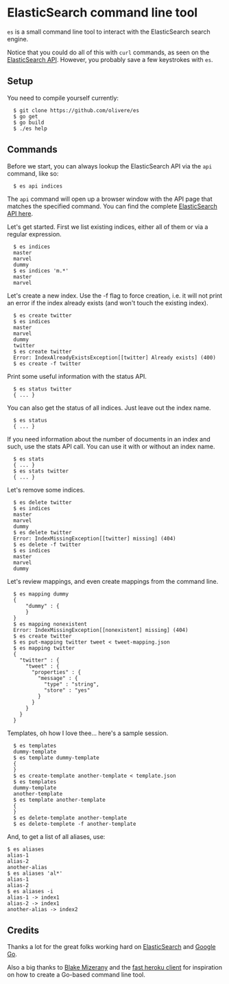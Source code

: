 # ElasticSearch command line tool

`es` is a small command line tool to interact with the
ElasticSearch search engine.

Notice that you could do all of this with `curl` commands, as
seen on the [ElasticSearch API](http://www.elasticsearch.org/guide/reference/api/).
However, you probably save a few keystrokes with `es`.

## Setup

You need to compile yourself currently:

	  $ git clone https://github.com/olivere/es
	  $ go get
	  $ go build
	  $ ./es help

## Commands

Before we start, you can always lookup the ElasticSearch API via
the `api` command, like so:

	  $ es api indices

The `api` command will open up a browser window with the API page
that matches the specified command. You can find the complete
[ElasticSearch API here](http://www.elasticsearch.org/guide/reference/api/).

Let's get started. First we list existing indices, either all of them
or via a regular expression.

	  $ es indices
	  master
	  marvel
	  dummy
	  $ es indices 'm.*'
	  master
	  marvel

Let's create a new index. Use the -f flag to force creation, i.e. it will
not print an error if the index already exists (and won't touch the 
existing index).

	  $ es create twitter
	  $ es indices
	  master
	  marvel
	  dummy
	  twitter
	  $ es create twitter
	  Error: IndexAlreadyExistsException[[twitter] Already exists] (400)
	  $ es create -f twitter

Print some useful information with the status API.

	  $ es status twitter
	  { ... }

You can also get the status of all indices. Just leave out the index name.

	  $ es status
	  { ... }

If you need information about the number of documents in an index and such,
use the stats API call. You can use it with or without an index name.

	  $ es stats
	  { ... }
	  $ es stats twitter
	  { ... }

Let's remove some indices.

	  $ es delete twitter
	  $ es indices
	  master
	  marvel
	  dummy
	  $ es delete twitter
	  Error: IndexMissingException[[twitter] missing] (404)
	  $ es delete -f twitter
	  $ es indices
	  master
	  marvel
	  dummy

Let's review mappings, and even create mappings from the command line.

	  $ es mapping dummy
	  {
		  "dummy" : {
		  }
	  }
	  $ es mapping nonexistent
	  Error: IndexMissingException[[nonexistent] missing] (404)
	  $ es create twitter
	  $ es put-mapping twitter tweet < tweet-mapping.json
	  $ es mapping twitter
	  {
	    "twitter" : {
	      "tweet" : {
	        "properties" : {
	          "message" : {
	            "type" : "string",
	            "store" : "yes"
	          }
	        }
	      }
	    }
	  }

Templates, oh how I love thee... here's a sample session.

	  $ es templates
	  dummy-template
	  $ es template dummy-template
	  {
	  }
	  $ es create-template another-template < template.json
	  $ es templates
	  dummy-template
	  another-template
	  $ es template another-template
	  {
	  }
	  $ es delete-template another-template
	  $ es delete-templete -f another-template

And, to get a list of all aliases, use:

    $ es aliases
    alias-1
    alias-2
    another-alias
    $ es aliases 'al*'
    alias-1
    alias-2
    $ es aliases -i
    alias-1 -> index1
    alias-2 -> index1
    another-alias -> index2



## Credits

Thanks a lot for the great folks working hard on
[ElasticSearch](http://www.elasticsearch.org/) and
[Google Go](http://golang.org/).

Also a big thanks to [Blake Mizerany](https://github.com/bmizerany) 
and the [fast heroku client](https://github.com/bmizerany/hk)
for inspiration on how to create a Go-based command line tool.
